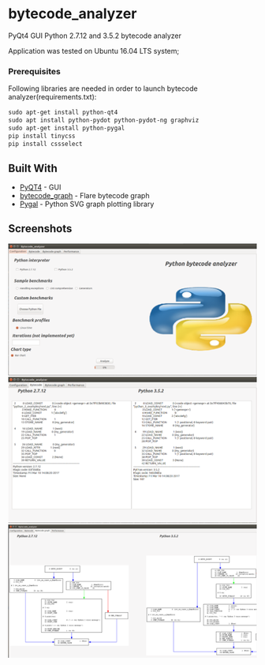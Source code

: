 # bytecode_analyzer

PyQt4 GUI Python 2.7.12 and 3.5.2 bytecode analyzer

Application was tested on Ubuntu 16.04 LTS system; 

### Prerequisites

Following libraries are needed in order to launch bytecode analyzer(requirements.txt):
```
sudo apt-get install python-qt4
sudo apt install python-pydot python-pydot-ng graphviz
sudo apt-get install python-pygal
pip install tinycss
pip install cssselect
```

## Built With

* [PyQT4](https://www.riverbankcomputing.com/software/pyqt/download) - GUI
* [bytecode_graph](https://github.com/fireeye/flare-bytecode_graph) - Flare bytecode graph
* [Pygal](http://pygal.org/en/stable/) - Python SVG graph plotting library 


## Screenshots

![Screenshot](images/config_interface.png)
![Screenshot](images/bytecode_tab.png)
![Screenshot](images/bytecode_graph_tab.png)
